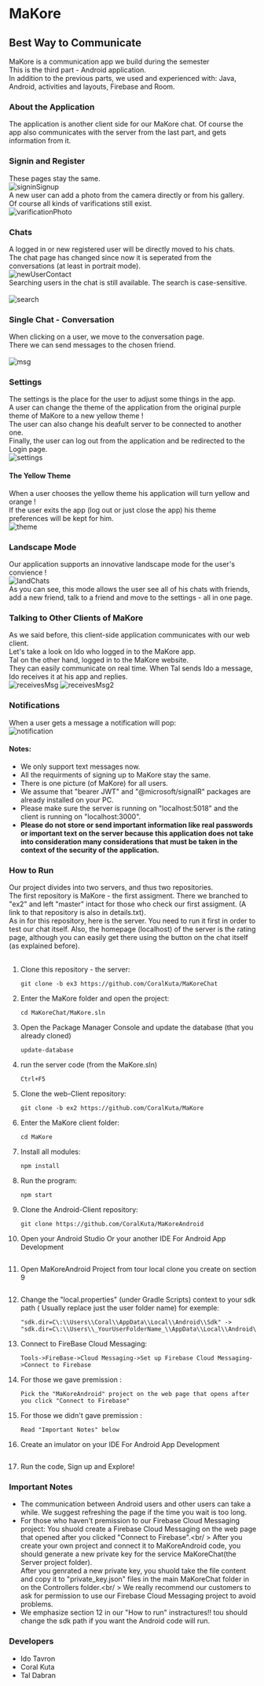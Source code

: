 # MaKore
## Best Way to Communicate

MaKore is a communication app we build during the semester<br />
This is the third part - Android application.<br />
In addition to the previous parts, we used and experienced with: Java, Android, activities and layouts, Firebase and Room.<br />

### About the Application
The application is another client side for our MaKore chat.
Of course the app also communicates with the server from the last part, and gets information from it.<br />

### Signin and Register
These pages stay the same. <br />
![signinSignup](https://user-images.githubusercontent.com/90967892/174582296-f2469f78-1121-40d0-81d3-56c54f04f1f7.jpg)
 <br />
A new user can add a photo from the camera directly or from his gallery. <br />
Of course all kinds of varifications still exist. <br />
![varificationPhoto](https://user-images.githubusercontent.com/90967892/174582595-725eb737-4c9b-4aae-959b-8fc297349439.jpg)
 <br />

### Chats
A logged in or new registered user will be directly moved to his chats. <br />
The chat page has changed since now it is seperated from the conversations (at least in portrait mode).<br />
![newUserContact](https://user-images.githubusercontent.com/90967892/174583212-3bc38d7b-f341-44d8-b460-44b1619c25d0.jpg)
<br />
Searching users in the chat is still available. The search is case-sensitive. <br />
<br />
![search](https://user-images.githubusercontent.com/90967892/174586293-abb63d56-a540-4cbe-bcbe-9028684fc143.jpg)
<br />

### Single Chat - Conversation
When clicking on a user, we move to the conversation page. <br />
There we can send messages to the chosen friend. <br />
<br />
![msg](https://user-images.githubusercontent.com/90967892/174583701-d4579de7-9d26-43ab-8f75-cf475a90f775.jpg)
<br />

### Settings
The settings is the place for the user to adjust some things in the app. <br />
A user can change the theme of the application from the original purple theme of MaKore to a new yellow theme ! <br />
The user can also change his deafult server to be connected to another one. <br />
Finally, the user can log out from the application and be redirected to the Login page. <br />
![settings](https://user-images.githubusercontent.com/90967892/174584172-e0598d9c-947d-427e-938a-cd7b302b2c33.jpg)
<br />

#### The Yellow Theme
When a user chooses the yellow theme his application will turn yellow and orange ! <br />
If the user exits the app (log out or just close the app) his theme preferences will be kept for him. <br />
![theme](https://user-images.githubusercontent.com/90967892/174584502-f4d1a6e1-5e4d-41e8-92e2-4be5c533b209.jpg)
<br />

### Landscape Mode
Our application supports an innovative landscape mode for the user's convience !<br />
![landChats](https://user-images.githubusercontent.com/90967892/174584626-01420cdb-ee2a-4074-95a1-23f70c342ccc.jpg)
<br />
As you can see, this mode allows the user see all of his chats with friends, add a new friend, talk to a friend and move to the settings - all in one page. <br />

### Talking to Other Clients of MaKore
As we said before, this client-side application communicates with our web client. <br />
Let's take a look on Ido who logged in to the MaKore app. <br />
Tal on the other hand, logged in to the MaKore website. <br />
They can easily communicate on real time. When Tal sends Ido a message, Ido receives it at his app and replies. <br />
![receivesMsg](https://user-images.githubusercontent.com/90967892/174585481-065db97c-bebf-4dc6-af4d-3c02e8a1b670.jpg)
![receivesMsg2](https://user-images.githubusercontent.com/90967892/174585575-91b9539e-724f-4d60-a74e-7b47c6dcb9fc.jpg)

### Notifications
When a user gets a message a notification will pop: <br />
![notification](https://user-images.githubusercontent.com/90967892/174586101-9ef366f0-aab9-4d24-8c69-63e3be6f1a18.jpg)
<br />

#### Notes:
- We only support text messages now.
- All the requirments of signing up to MaKore stay the same.
- There is one picture (of MaKore) for all users.
- We assume that "bearer JWT" and "@microsoft/signalR" packages are already installed on your PC.
- Please make sure the server is running on "localhost:5018" and the client is running on "localhost:3000".
- **Please do not store or send important information like real passwords or important text on the server because this application does not take into consideration many considerations that must be taken in the context of the security of the application.**

### How to Run
Our project divides into two servers, and thus two repositories. <br />
The first repository is MaKore - the first assigment. There we branched to "ex2" and left "master" intact for those who check our first assigment. (A link to that repository is also in details.txt). <br />
As in for this repository, here is the server. You need to run it first in order to test our chat itself. Also, the homepage (localhost) of the server is the rating page, although you can easily get there using the button on the chat itself (as explained before). <br />
<br />
1. Clone this repository - the server:
    ```
    git clone -b ex3 https://github.com/CoralKuta/MaKoreChat
    ```
2. Enter the MaKore folder and open the project:
    ```
    cd MaKoreChat/MaKore.sln
    ```
3. Open the Package Manager Console and update the database (that you already cloned)
    ```
    update-database
    ```
4. run the server code (from the MaKore.sln)
    ```
    Ctrl+F5
    ```
5. Clone the web-Client repository:
    ```
    git clone -b ex2 https://github.com/CoralKuta/MaKore
    ```
6. Enter the MaKore client folder:
    ```
    cd MaKore
    ```
7. Install all modules:
    ```
    npm install
    ```
8. Run the program:
    ```
    npm start
    ```
9. Clone the Android-Client repository:
    ```
    git clone https://github.com/CoralKuta/MaKoreAndroid
    ```
10. Open your Android Studio Or your another IDE For Android App Development
    ```
    ```
11. Open MaKoreAndroid Project from tour local clone you create on section 9
    ```
    ```
12. Change the "local.properties" (under Gradle Scripts) context to your sdk path ( Usually replace just the user folder name) for exemple: 
    ```
    "sdk.dir=C\:\\Users\\Coral\\AppData\\Local\\Android\\Sdk" -> "sdk.dir=C\:\\Users\\_YourUserFolderName_\\AppData\\Local\\Android\\Sdk"
    ```
13. Connect to FireBase Cloud Messaging:
    ```
    Tools->FireBase->Cloud Messaging->Set up Firebase Cloud Messaging->Connect to Firebase
    ```
14. For those we gave premission :
    ```
    Pick the "MaKoreAndroid" project on the web page that opens after you click "Connect to Firebase"
    ```
15. For those we didn't gave premission :
     ```
    Read "Important Notes" below
     ```
16. Create an imulator on your IDE For Android App Development
     ```
     ```
17. Run the code, Sign up and Explore!

### Important Notes
- The communication between Android users and other users can take a while. We suggest refreshing the page if the time you wait is too long.
- For those who haven't premission to our Firebase Cloud Messaging project:
 You shuold create a Firebase Cloud Messaging on the web page that opened after you clicked "Connect to Firebase".<br/ >
 After you create your own project and connect it to MaKoreAndroid code, you should generate a new private key for the service MaKoreChat(the Server project folder).<br/>
After you genrated a new private key, you shuold take the file content and copy it to "private_key.json" files in the main MaKoreChat folder in on the Controllers folder.<br/ >
We really recommend our customers to ask  for permission to use our Firebase Cloud Messaging project to avoid problems.<br/>
- We emphasize section 12 in our "How to run" instractures!! tou should change the sdk path if you want the Android code will run.<br/>


### Developers
- Ido Tavron 
- Coral Kuta 
- Tal Dabran 

